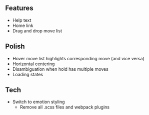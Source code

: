 ## Features

- Help text
- Home link
- Drag and drop move list

## Polish

- Hover move list highlights corresponding move (and vice versa)
- Horizontal centering
- Disambiguation when hold has multiple moves
- Loading states

## Tech

- Switch to emotion styling
  - Remove all .scss files and webpack plugins
